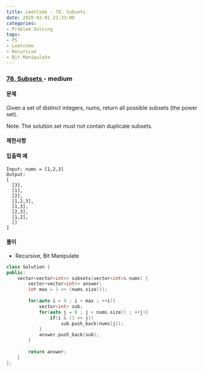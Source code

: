 ```yaml
---
title: LeetCode - 78. Subsets
date: 2020-02-01 22:33:00
categories:
- Problem Solving
tags:
- PS
- Leetcode
- Recursive
- Bit Manipulate
---
```


### [ 78. Subsets ](https://leetcode.com/problems/subsets/) - medium

#### 문제

Given a set of distinct integers, nums, return all possible subsets (the power set).

Note: The solution set must not contain duplicate subsets.

#### 제한사항

#### 입출력 예

```
Input: nums = [1,2,3]
Output:
[
  [3],
  [1],
  [2],
  [1,2,3],
  [1,3],
  [2,3],
  [1,2],
  []
]
```

#### 풀이
  - Recursive, Bit Manipulate

```cpp
class Solution {
public:
    vector<vector<int>> subsets(vector<int>& nums) {
        vector<vector<int>> answer;
        int max = 1 << (nums.size());
        
        for(auto i = 0 ; i < max ; ++i){
            vector<int> sub;
            for(auto j = 0 ; j < nums.size() ; ++j){
                if(i & (1 << j)) 
                    sub.push_back(nums[j]);
            }
            answer.push_back(sub);
        }
        
        return answer;
    }
};
```
